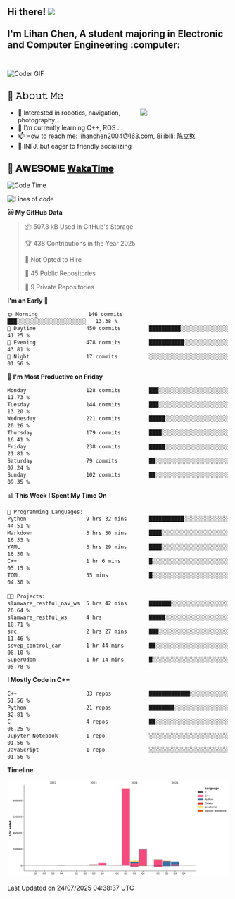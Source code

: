 <h2 align="left">
 <abc>
  <br>Hi there! <img src="https://user-images.githubusercontent.com/42378118/110234147-e3259600-7f4e-11eb-95be-0c4047144dea.gif" width="30"><br>
  <br> I'm Lihan Chen, A student majoring in Electronic and Computer Engineering :computer:<br>
  <br>
 </abc>
</h2>

<img align="center" src="https://media.giphy.com/media/SWoSkN6DxTszqIKEqv/giphy.gif" alt="Coder GIF" width="500">

## :book: 𝙰𝚋𝚘𝚞𝚝 𝙼𝚎

<img align="right" width="40%" src="https://github-readme-stats.vercel.app/api?username=LihanChen2004&show_icons=true&icon_color=CE1D2D&text_color=718096&bg_color=ffffff&hide_title=true" />

- 🌟 Interested in robotics, navigation, photography...
- 🌱 I’m currently learning C++, ROS ... 
- 📫 How to reach me: lihanchen2004@163.com, [Bilibili: 陈立憨](https://space.bilibili.com/170786212)
- 👯 INFJ, but eager to friendly socializing

## 📜 𝐀𝐖𝐄𝐒𝐎𝐌𝐄 [𝐖𝐚𝐤𝐚𝐓𝐢𝐦𝐞](https://github.com/anmol098/waka-readme-stats)

<!--START_SECTION:waka-->
![Code Time](http://img.shields.io/badge/Code%20Time-1%2C284%20hrs%2048%20mins-blue)

![Lines of code](https://img.shields.io/badge/From%20Hello%20World%20I%27ve%20Written-1.4%20million%20lines%20of%20code-blue)

**🐱 My GitHub Data** 

> 📦 507.3 kB Used in GitHub's Storage 
 > 
> 🏆 438 Contributions in the Year 2025
 > 
> 🚫 Not Opted to Hire
 > 
> 📜 45 Public Repositories 
 > 
> 🔑 9 Private Repositories 
 > 
**I'm an Early 🐤** 

```text
🌞 Morning                146 commits         ███░░░░░░░░░░░░░░░░░░░░░░   13.38 % 
🌆 Daytime                450 commits         ██████████░░░░░░░░░░░░░░░   41.25 % 
🌃 Evening                478 commits         ███████████░░░░░░░░░░░░░░   43.81 % 
🌙 Night                  17 commits          ░░░░░░░░░░░░░░░░░░░░░░░░░   01.56 % 
```
📅 **I'm Most Productive on Friday** 

```text
Monday                   128 commits         ███░░░░░░░░░░░░░░░░░░░░░░   11.73 % 
Tuesday                  144 commits         ███░░░░░░░░░░░░░░░░░░░░░░   13.20 % 
Wednesday                221 commits         █████░░░░░░░░░░░░░░░░░░░░   20.26 % 
Thursday                 179 commits         ████░░░░░░░░░░░░░░░░░░░░░   16.41 % 
Friday                   238 commits         █████░░░░░░░░░░░░░░░░░░░░   21.81 % 
Saturday                 79 commits          ██░░░░░░░░░░░░░░░░░░░░░░░   07.24 % 
Sunday                   102 commits         ██░░░░░░░░░░░░░░░░░░░░░░░   09.35 % 
```


📊 **This Week I Spent My Time On** 

```text
💬 Programming Languages: 
Python                   9 hrs 32 mins       ███████████░░░░░░░░░░░░░░   44.51 % 
Markdown                 3 hrs 30 mins       ████░░░░░░░░░░░░░░░░░░░░░   16.33 % 
YAML                     3 hrs 29 mins       ████░░░░░░░░░░░░░░░░░░░░░   16.30 % 
C++                      1 hr 6 mins         █░░░░░░░░░░░░░░░░░░░░░░░░   05.15 % 
TOML                     55 mins             █░░░░░░░░░░░░░░░░░░░░░░░░   04.30 % 

🐱‍💻 Projects: 
slamware_restful_nav_ws  5 hrs 42 mins       ███████░░░░░░░░░░░░░░░░░░   26.64 % 
slamware_restful_ws      4 hrs               █████░░░░░░░░░░░░░░░░░░░░   18.71 % 
src                      2 hrs 27 mins       ███░░░░░░░░░░░░░░░░░░░░░░   11.46 % 
ssvep_control_car        1 hr 44 mins        ██░░░░░░░░░░░░░░░░░░░░░░░   08.10 % 
SuperOdom                1 hr 14 mins        █░░░░░░░░░░░░░░░░░░░░░░░░   05.78 % 
```

**I Mostly Code in C++** 

```text
C++                      33 repos            █████████████░░░░░░░░░░░░   51.56 % 
Python                   21 repos            ████████░░░░░░░░░░░░░░░░░   32.81 % 
C                        4 repos             ██░░░░░░░░░░░░░░░░░░░░░░░   06.25 % 
Jupyter Notebook         1 repo              ░░░░░░░░░░░░░░░░░░░░░░░░░   01.56 % 
JavaScript               1 repo              ░░░░░░░░░░░░░░░░░░░░░░░░░   01.56 % 
```



**Timeline**

![Lines of Code chart](https://raw.githubusercontent.com/LihanChen2004/LihanChen2004/main/assets/bar_graph.png)


 Last Updated on 24/07/2025 04:38:37 UTC
<!--END_SECTION:waka-->

<!--
**LihanChen2004/LihanChen2004** is a ✨ _special_ ✨ repository because its `README.md` (this file) appears on your GitHub profile.

Here are some ideas to get you started:

- 🔭 I’m currently working on ...
- 🌱 I’m currently learning ...
- 👯 I’m looking to collaborate on ...
- 🤔 I’m looking for help with ...
- 💬 Ask me about ...
- 📫 How to reach me: ...
- 😄 Pronouns: ...
- ⚡ Fun fact: ...
-->
